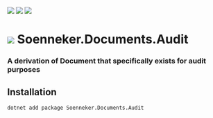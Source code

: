 [![](https://img.shields.io/nuget/v/Soenneker.Documents.Audit.svg?style=for-the-badge)](https://www.nuget.org/packages/Soenneker.Documents.Audit/)
[![](https://img.shields.io/github/actions/workflow/status/soenneker/soenneker.documents.audit/publish-package.yml?style=for-the-badge)](https://github.com/soenneker/soenneker.documents.audit/actions/workflows/publish-package.yml)
[![](https://img.shields.io/nuget/dt/Soenneker.Documents.Audit.svg?style=for-the-badge)](https://www.nuget.org/packages/Soenneker.Documents.Audit/)

# ![](https://user-images.githubusercontent.com/4441470/224455560-91ed3ee7-f510-4041-a8d2-3fc093025112.png) Soenneker.Documents.Audit
### A derivation of Document that specifically exists for audit purposes

## Installation

```
dotnet add package Soenneker.Documents.Audit
```
